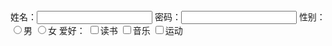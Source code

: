 <!DOCTYPE html>
<html>
	<head>
		<meta charset="utf-8">
		<title></title>
	</head>
	<body>
		姓名：<input type="text" name="userName">
		密码：<input type="password" name="passwd">
		性别：<input type="radio" name="sex" value="1">男     
		<input type="radio" name="sex" value="0">女
		爱好：
		<input type="checkbox" name="hobby" value="1">读书
		<input type="checkbox" name="hobby" value="2">音乐
		<input type="checkbox" name="hobby" value="3">运动
	</body>
</html>
